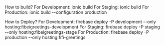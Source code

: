 How to build?
For Development: ionic build
For Staging: ionic build
For Production: ionic build --configuration production

How to Deploy?
For Development: firebase deploy -P development --only hosting:fibeigreetings-development
For Staging: firebase deploy -P staging --only hosting:fibeigreetings-stage
For Production: firebase deploy -P production --only hosting:fifi-greetings
